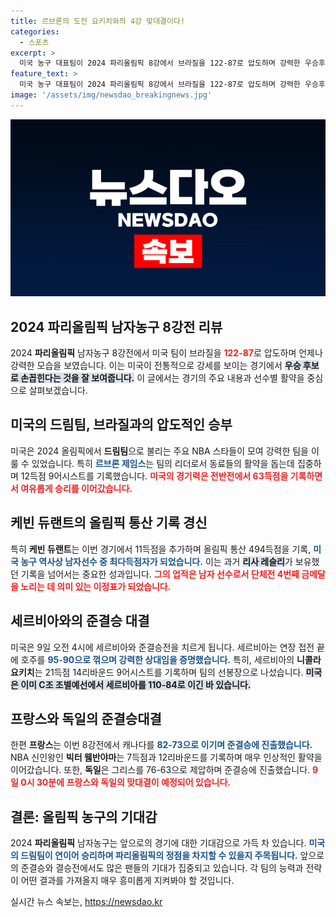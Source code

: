 ```yaml
---
title: 르브론의 도전 요키치와의 4강 맞대결이다!
categories:
  - 스포츠
excerpt: >
  미국 농구 대표팀이 2024 파리올림픽 8강에서 브라질을 122-87로 압도하며 강력한 우승후보임을 입증했다. 케빈 듀랜트는 올림픽 통산 최다득점자로 기록을 세웠고, 세르비아와의 준결승을 앞두고 기대감이 고조되고 있다!
feature_text: >
  미국 농구 대표팀이 2024 파리올림픽 8강에서 브라질을 122-87로 압도하며 강력한 우승후보임을 입증했다. 케빈 듀랜트는 올림픽 통산 최다득점자로 기록을 세웠고, 세르비아와의 준결승을 앞두고 기대감이 고조되고 있다!
image: '/assets/img/newsdao_breakingnews.jpg'
---
```


<p><img src="/assets/img/newsdao_breakingnews.jpg" alt="pcversion 속보" /></p>

<h2 data-ke-size="size26">2024 파리올림픽 남자농구 8강전 리뷰</h2>

<p data-ke-size="size16"></p>

<p>2024 <b>파리올림픽</b> 남자농구 8강전에서 미국 팀이 브라질을 <b><span style="color: #ee2323;">122-87</span></b>로 압도하며 언제나 강력한 모습을 보였습니다. 이는 미국이 전통적으로 강세를 보이는 경기에서 <b><span style="background-color: #21538527;">우승 후보로 손꼽힌다는 것을 잘 보여줍니다.</span></b> 이 글에서는 경기의 주요 내용과 선수별 활약을 중심으로 살펴보겠습니다. </p>

<p data-ke-size="size16"></p>

<h2 data-ke-size="size26">미국의 드림팀, 브라질과의 압도적인 승부</h2>

<p data-ke-size="size16"></p>

<p>미국은 2024 올림픽에서 <b>드림팀</b>으로 불리는 주요 NBA 스타들이 모여 강력한 팀을 이룰 수 있었습니다. 특히 <b><span style="color: #1a5490;">르브론 제임스</span></b>는 팀의 리더로서 동료들의 활약을 돕는데 집중하며 12득점 9어시스트를 기록했습니다. <b><span style="color: #ee2323;">미국의 경기력은 전반전에서 63득점을 기록하면서 여유롭게 승리를 이어갔습니다.</span></b> </p>

<p data-ke-size="size16"></p>

<h2 data-ke-size="size26">케빈 듀랜트의 올림픽 통산 기록 경신</h2>

<p data-ke-size="size16"></p>

<p>특히 <b>케빈 듀랜트</b>는 이번 경기에서 11득점을 추가하며 올림픽 통산 494득점을 기록, <b><span style="color: #1a5490;">미국 농구 역사상 남자선수 중 최다득점자가 되었습니다.</span></b> 이는 과거 <b><span style="background-color: #21538527;">리사 레슬리</span></b>가 보유했던 기록을 넘어서는 중요한 성과입니다. <b><span style="color: #ee2323;">그의 업적은 남자 선수로서 단체전 4번째 금메달을 노리는 데 의미 있는 이정표가 되었습니다.</span></b></p>

<p data-ke-size="size16"></p>

<h2 data-ke-size="size26">세르비아와의 준결승 대결</h2>

<p data-ke-size="size16"></p>

<p>미국은 9일 오전 4시에 세르비아와 준결승전을 치르게 됩니다. 세르비아는 연장 접전 끝에 호주를 <b><span style="color: #1a5490;">95-90으로 꺾으며 강력한 상대임을 증명했습니다.</span></b> 특히, 세르비아의 <b>니콜라 요키치</b>는 21득점 14리바운드 9어시스트를 기록하며 팀의 선봉장으로 나섰습니다. <b><span style="background-color: #21538527;">미국은 이미 C조 조별예선에서 세르비아를 110-84로 이긴 바 있습니다.</span></b></p>

<p data-ke-size="size16"></p>

<h2 data-ke-size="size26">프랑스와 독일의 준결승대결</h2>

<p data-ke-size="size16"></p>

<p>한편 <b>프랑스</b>는 이번 8강전에서 캐나다를 <b><span style="color: #1a5490;">82-73으로 이기며 준결승에 진출했습니다.</span></b> NBA 신인왕인 <b>빅터 웸반야마</b>는 7득점과 12리바운드를 기록하며 매우 인상적인 활약을 이어갔습니다. 또한, <b>독일</b>은 그리스를 76-63으로 제압하며 준결승에 진출했습니다. <b><span style="color: #ee2323;">9일 0시 30분에 프랑스와 독일의 맞대결이 예정되어 있습니다.</span></b></p>

<p data-ke-size="size16"></p>

<h2 data-ke-size="size26">결론: 올림픽 농구의 기대감</h2>

<p data-ke-size="size16"></p>

<p>2024 <b>파리올림픽</b> 남자농구는 앞으로의 경기에 대한 기대감으로 가득 차 있습니다. <b><span style="color: #1a5490;">미국의 드림팀이 연이어 승리하며 파리올림픽의 정점을 차지할 수 있을지 주목됩니다.</span></b> 앞으로의 준결승와 결승전에서도 많은 팬들의 기대가 집중되고 있습니다. 각 팀의 능력과 전략이 어떤 결과를 가져올지 매우 흥미롭게 지켜봐야 할 것입니다.</p>
실시간 뉴스 속보는, <a href="https://newsdao.kr" rel="dofollow">https://newsdao.kr</a>


